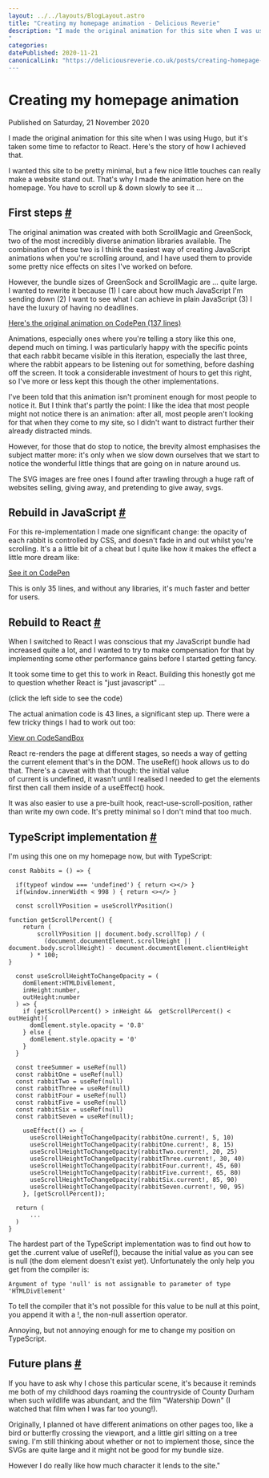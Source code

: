 ```yaml
---
layout: ../../layouts/BlogLayout.astro
title: "Creating my homepage animation - Delicious Reverie"
description: "I made the original animation for this site when I was using Hugo, but it's taken some time to refactor to React. Here's the story of how I achieved that.
"
categories:
datePublished: 2020-11-21
canonicalLink: "https://deliciousreverie.co.uk/posts/creating-homepage-animation/
---
```

# Creating my homepage animation

Published on Saturday, 21 November 2020

I made the original animation for this site when I was using Hugo, but it's taken some time to refactor to React. Here's the story of how I achieved that.

I wanted this site to be pretty minimal, but a few nice little touches can really make a website stand out. That's why I made the animation here on the homepage. You have to scroll up & down slowly to see it ...

## First steps [#](https://deliciousreverie.co.uk/posts/creating-homepage-animation/#first-steps)

The original animation was created with both ScrollMagic and GreenSock, two of the most incredibly diverse animation libraries available. The combination of these two is I think the easiest way of creating JavaScript animations when you're scrolling around, and I have used them to provide some pretty nice effects on sites I've worked on before.

However, the bundle sizes of GreenSock and ScrollMagic are ... quite large. I wanted to rewrite it because (1) I care about how much JavaScript I'm sending down (2) I want to see what I can achieve in plain JavaScript (3) I have the luxury of having no deadlines.

[Here's the original animation on CodePen (137 lines)](https://codepen.io/endymion1818/pen/xrRyXw)

Animations, especially ones where you're telling a story like this one, depend much on timing. I was particularly happy with the specific points that each rabbit became visible in this iteration, especially the last three, where the rabbit appears to be listening out for something, before dashing off the screen. It took a considerable investment of hours to get this right, so I've more or less kept this though the other implementations.

I've been told that this animation isn't prominent enough for most people to notice it. But I think that's partly the point: I like the idea that most people might not notice there is an animation: after all, most people aren't looking for that when they come to my site, so I didn't want to distract further their already distracted minds.

However, for those that do stop to notice, the brevity almost emphasises the subject matter more: it's only when we slow down ourselves that we start to notice the wonderful little things that are going on in nature around us.

The SVG images are free ones I found after trawling through a huge raft of websites selling, giving away, and pretending to give away, svgs.

## Rebuild in JavaScript [#](https://deliciousreverie.co.uk/posts/creating-homepage-animation/#rebuild-in-javascript)

For this re-implementation I made one significant change: the opacity of each rabbit is controlled by CSS, and doesn't fade in and out whilst you're scrolling. It's a a little bit of a cheat but I quite like how it makes the effect a little more dream like:

[See it on CodePen](https://codepen.io/endymion1818/pen/ZEbGXgj)

This is only 35 lines, and without any libraries, it's much faster and better for users.

## Rebuild to React [#](https://deliciousreverie.co.uk/posts/creating-homepage-animation/#rebuild-to-react)

When I switched to React I was conscious that my JavaScript bundle had increased quite a lot, and I wanted to try to make compensation for that by implementing some other performance gains before I started getting fancy.

It took some time to get this to work in React. Building this honestly got me to question whether React is "just javascript" ...

(click the left side to see the code)

The actual animation code is 43 lines, a significant step up. There were a few tricky things I had to work out too:

[View on CodeSandBox](https://y2in6.csb.app)

React re-renders the page at different stages, so needs a way of getting the current element that's in the DOM. The useRef() hook allows us to do that. There's a caveat with that though: the initial value of current is undefined, it wasn't until I realised I needed to get the elements first then call them inside of a useEffect() hook.

It was also easier to use a pre-built hook, react-use-scroll-position, rather than write my own code. It's pretty minimal so I don't mind that too much.

## TypeScript implementation [#](https://deliciousreverie.co.uk/posts/creating-homepage-animation/#typescript-implementation)

I'm using this one on my homepage now, but with TypeScript:

```
const Rabbits = () => {

  if(typeof window === 'undefined') { return <></> }
  if(window.innerWidth < 998 ) { return <></> }

  const scrollYPosition = useScrollYPosition()

function getScrollPercent() {
    return (
        scrollYPosition || document.body.scrollTop) / (
          (document.documentElement.scrollHeight || document.body.scrollHeight) - document.documentElement.clientHeight
      ) * 100;
}

  const useScrollHeightToChangeOpacity = (
    domElement:HTMLDivElement,
    inHeight:number,
    outHeight:number
  ) => {
    if (getScrollPercent() > inHeight &&  getScrollPercent() < outHeight){
      domElement.style.opacity = '0.8'
    } else {
      domElement.style.opacity = '0'
    }
  }

  const treeSummer = useRef(null)
  const rabbitOne = useRef(null)
  const rabbitTwo = useRef(null)
  const rabbitThree = useRef(null)
  const rabbitFour = useRef(null)
  const rabbitFive = useRef(null)
  const rabbitSix = useRef(null)
  const rabbitSeven = useRef(null);

    useEffect(() => {
      useScrollHeightToChangeOpacity(rabbitOne.current!, 5, 10)
      useScrollHeightToChangeOpacity(rabbitOne.current!, 8, 15)
      useScrollHeightToChangeOpacity(rabbitTwo.current!, 20, 25)
      useScrollHeightToChangeOpacity(rabbitThree.current!, 30, 40)
      useScrollHeightToChangeOpacity(rabbitFour.current!, 45, 60)
      useScrollHeightToChangeOpacity(rabbitFive.current!, 65, 80)
      useScrollHeightToChangeOpacity(rabbitSix.current!, 85, 90)
      useScrollHeightToChangeOpacity(rabbitSeven.current!, 90, 95)
    }, [getScrollPercent]);

  return (
      ...
  )
}
```

The hardest part of the TypeScript implementation was to find out how to get the .current value of useRef(), because the initial value as you can see is null (the dom element doesn't exist yet). Unfortunately the only help you get from the compiler is:

```
Argument of type 'null' is not assignable to parameter of type 'HTMLDivElement'
```

To tell the compiler that it's not possible for this value to be null at this point, you append it with a !, the non-null assertion operator.

Annoying, but not annoying enough for me to change my position on TypeScript.

## Future plans [#](https://deliciousreverie.co.uk/posts/creating-homepage-animation/#future-plans)

If you have to ask why I chose this particular scene, it's because it reminds me both of my childhood days roaming the countryside of County Durham when such wildlife was abundant, and the film "Watership Down" (I watched that film when I was far too young!).

Originally, I planned ot have different animations on other pages too, like a bird or butterfly crossing the viewport, and a little girl sitting on a tree swing. I'm still thinking about whether or not to implement those, since the SVGs are quite large and it might not be good for my bundle size.

However I do really like how much character it lends to the site."